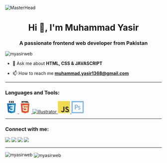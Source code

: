 ![MasterHead](https://www.careerguide.com/career/wp-content/uploads/2020/03/full-stack-development.gif)

<h1 align="center">Hi 👋, I'm Muhammad Yasir</h1>
<h3 align="center">A passionate frontend web developer from Pakistan</h3>

<p align="left"> <img src="https://komarev.com/ghpvc/?username=myasirweb&label=Profile%20views&color=0e75b6&style=flat" alt="myasirweb" /> </p>

- 💬 Ask me about **HTML, CSS & JAVASCRIPT**

- 📫 How to reach me **muhammad.yasir1368@gmail.com**

---

<h3 align="left">Languages and Tools:</h3>
<p align="left"> <a href="https://www.w3schools.com/css/" target="_blank" rel="noreferrer"> <img src="https://raw.githubusercontent.com/devicons/devicon/master/icons/css3/css3-original-wordmark.svg" alt="css3" width="40" height="40"/> </a> <a href="https://www.w3.org/html/" target="_blank" rel="noreferrer"> <img src="https://raw.githubusercontent.com/devicons/devicon/master/icons/html5/html5-original-wordmark.svg" alt="html5" width="40" height="40"/> </a> <a href="https://www.adobe.com/in/products/illustrator.html" target="_blank" rel="noreferrer"> <img src="https://www.vectorlogo.zone/logos/adobe_illustrator/adobe_illustrator-icon.svg" alt="illustrator" width="40" height="40"/> </a> <a href="https://developer.mozilla.org/en-US/docs/Web/JavaScript" target="_blank" rel="noreferrer"> <img src="https://raw.githubusercontent.com/devicons/devicon/master/icons/javascript/javascript-original.svg" alt="javascript" width="40" height="40"/> </a> <a href="https://www.photoshop.com/en" target="_blank" rel="noreferrer"> <img src="https://raw.githubusercontent.com/devicons/devicon/master/icons/photoshop/photoshop-line.svg" alt="photoshop" width="40" height="40"/> </a> </p>

---

<h3 align="left">Connect with me:</h3>
<p align="left">

<div> 
  <a href="https://instagram.com/muhammad.yasir1368?igshid=ZDdkNTZiNTM=" target="_blank"><img src="https://img.shields.io/badge/-Instagram-%23E4405F?style=for-the-badge&logo=instagram&logoColor=white" target="_blank"></a>
 	<a href="https://www.facebook.com/profile.php?id=100009554303319&mibextid=ZbWKwL" target="_blank"><img src="https://img.shields.io/badge/Facebook-1877F2?style=for-the-badge&logo=facebook&logoColor=white
" target="_blank"></a> 
  <a href = "mailto:muhammad.yasir1368@gmail.com"><img src="https://img.shields.io/badge/-Gmail-%23333?style=for-the-badge&logo=gmail&logoColor=white" target="_blank"></a>
  <a href="https://www.linkedin.com/in/yasirweb" target="_blank"><img src="https://img.shields.io/badge/-LinkedIn-%230077B5?style=for-the-badge&logo=linkedin&logoColor=white" target="_blank"></a> 
  
</div>

</p>

---

<p><img align="left" src="https://github-readme-stats.vercel.app/api/top-langs?username=myasirweb&show_icons=true&locale=en&layout=compact" alt="myasirweb" /></p>

<p>&nbsp;<img align="center" src="https://github-readme-stats.vercel.app/api?username=myasirweb&show_icons=true&locale=en" alt="myasirweb" /></p>
